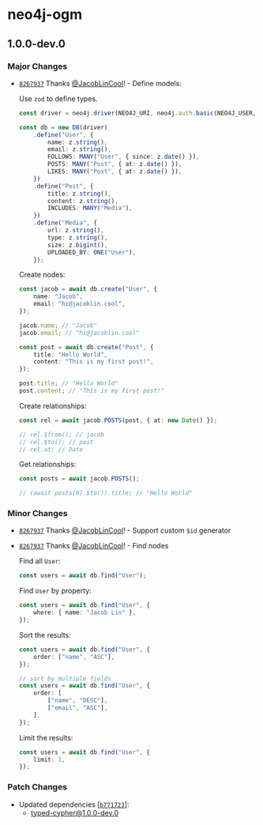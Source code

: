 # neo4j-ogm

## 1.0.0-dev.0

### Major Changes

-   [`8267937`](https://github.com/JacobLinCool/neo4j-ogm/commit/82679379d7e473ea405c3b207b31699e24e762eb) Thanks [@JacobLinCool](https://github.com/JacobLinCool)! - Define models:

    Use `zod` to define types.

    ```ts
    const driver = neo4j.driver(NEO4J_URI, neo4j.auth.basic(NEO4J_USER, NEO4J_PASSWORD));

    const db = new DB(driver)
    	.define("User", {
    		name: z.string(),
    		email: z.string(),
    		FOLLOWS: MANY("User", { since: z.date() }),
    		POSTS: MANY("Post", { at: z.date() }),
    		LIKES: MANY("Post", { at: z.date() }),
    	})
    	.define("Post", {
    		title: z.string(),
    		content: z.string(),
    		INCLUDES: MANY("Media"),
    	})
    	.define("Media", {
    		url: z.string(),
    		type: z.string(),
    		size: z.bigint(),
    		UPLOADED_BY: ONE("User"),
    	});
    ```

    Create nodes:

    ```ts
    const jacob = await db.create("User", {
    	name: "Jacob",
    	email: "hi@jacoblin.cool",
    });

    jacob.name; // "Jacob"
    jacob.email; // "hi@jacoblin.cool"

    const post = await db.create("Post", {
    	title: "Hello World",
    	content: "This is my first post!",
    });

    post.title; // "Hello World"
    post.content; // "This is my first post!"
    ```

    Create relationships:

    ```ts
    const rel = await jacob.POSTS(post, { at: new Date() });

    // rel.$from(); // jacob
    // rel.$to(); // post
    // rel.at; // Date
    ```

    Get relationships:

    ```ts
    const posts = await jacob.POSTS();

    // (await posts[0].$to()).title; // "Hello World"
    ```

### Minor Changes

-   [`8267937`](https://github.com/JacobLinCool/neo4j-ogm/commit/82679379d7e473ea405c3b207b31699e24e762eb) Thanks [@JacobLinCool](https://github.com/JacobLinCool)! - Support custom `$id` generator

-   [`8267937`](https://github.com/JacobLinCool/neo4j-ogm/commit/82679379d7e473ea405c3b207b31699e24e762eb) Thanks [@JacobLinCool](https://github.com/JacobLinCool)! - Find nodes

    Find all `User`:

    ```ts
    const users = await db.find("User");
    ```

    Find `User` by property:

    ```ts
    const users = await db.find("User", {
    	where: { name: "Jacob Lin" },
    });
    ```

    Sort the results:

    ```ts
    const users = await db.find("User", {
        order: ["name", "ASC"],
    });

    // sort by multiple fields
    const users = await db.find("User", {
        order: [
            ["name", "DESC"],
            ["email", "ASC"],
        ],
    });
    ```

    Limit the results:

    ```ts
    const users = await db.find("User", {
    	limit: 1,
    });
    ```

### Patch Changes

-   Updated dependencies [[`b771723`](https://github.com/JacobLinCool/neo4j-ogm/commit/b77172395627e93a8a3a32b54b4e670c49eae421)]:
    -   typed-cypher@1.0.0-dev.0
